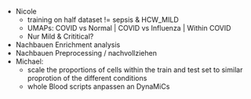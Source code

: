 - Nicole
	- training on half dataset != sepsis & HCW_MILD
	- UMAPs: COVID vs Normal | COVID vs Influenza | Within COVID
	- Nur Mild & Crititical?
- Nachbauen Enrichment analysis
- Nachbauen Preprocessing / nachvollziehen
- Michael:
	- scale the proportions of cells within the train and test set to similar proprotion of the different conditions
	- whole Blood scripts anpassen an DynaMiCs